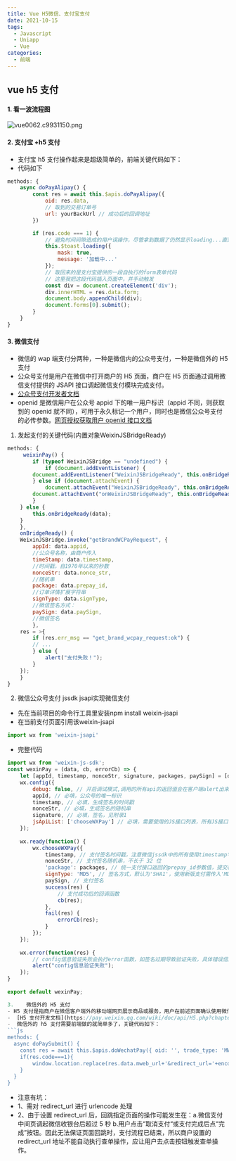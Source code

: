 ```yaml
---
title: Vue H5微信、支付宝支付
date: 2021-10-15
tags:
  - Javascript
  - Uniapp
  - Vue
categories:
  - 前端
---
```


## vue h5 支付
#### 1. 看一波流程图
![vue0062.c9931150.png](http://www.lxit365.com/fileUpload/static/upload/image/20201019/874e2dea275547dd9ed4adc4e5dd9757.png)
#### 2. 支付宝 +h5 支付
- 支付宝 h5 支付操作起来是超级简单的，前端关键代码如下：
- 代码如下
```js
methods: {
	async doPayAlipay() {
		const res = await this.$apis.doPayAlipay({
			oid: res.data,
			// 取到的交易订单号
			url: yourBackUrl // 成功后的回调地址
		})

		if (res.code === 1) {
			// 避免时间间隙造成的用户误操作，尽管拿到数据了仍然显示loading...直到跳转到支付宝的提供的页面
			this.$toast.loading({
				mask: true,
				message: '加载中...'
			});
			// 取回来的是支付宝提供的一段自执行的form表单代码
			// 这里我把这段代码插入页面中，并手动触发
			const div = document.createElement('div');
			div.innerHTML = res.data.form;
			document.body.appendChild(div);
			document.forms[0].submit();
		}
	}
}
```
#### 3. 微信支付
-  微信的 wap 端支付分两种，一种是微信内的公众号支付，一种是微信外的 H5 支付
-  公众号支付是用户在微信中打开商户的 H5 页面，商户在 H5 页面通过调用微信支付提供的 JSAPI 接口调起微信支付模块完成支付。
-  [公众号支付开发者文档](https://pay.weixin.qq.com/wiki/doc/api/jsapi.php?chapter=7_7&index=6)
-  openid 是微信用户在公众号 appid 下的唯一用户标识（appid 不同，则获取到的 openid 就不同），可用于永久标记一个用户，同时也是微信公众号支付的必传参数。[网页授权获取用户 openid 接口文档](https://developers.weixin.qq.com/doc/offiaccount/OA_Web_Apps/Wechat_webpage_authorization.html)
1. 发起支付的关键代码(内置对象WeixinJSBridgeReady)
```js
methods: {
     weixinPay() {
        if (typeof WeixinJSBridge == "undefined") {
            if (document.addEventListener) {
		document.addEventListener("WeixinJSBridgeReady", this.onBridgeReady(data), false);
	    } else if (document.attachEvent) {
	        document.attachEvent("WeixinJSBridgeReady", this.onBridgeReady(data));
		document.attachEvent("onWeixinJSBridgeReady", this.onBridgeReady(data));
	    }
	} else {
	    this.onBridgeReady(data);
	}
    },
    onBridgeReady() {
	WeixinJSBridge.invoke("getBrandWCPayRequest", {
	    appId: data.appid,
	    //公众号名称，由商户传入
	    timeStamp: data.timestamp,
	    //时间戳，自1970年以来的秒数
	    nonceStr: data.nonce_str,
	    //随机串
	    package: data.prepay_id,
	    //订单详情扩展字符串
	    signType: data.signType,
	    //微信签名方式：
	    paySign: data.paySign,
	    //微信签名
        },
	res = >{
	    if (res.err_msg == "get_brand_wcpay_request:ok") {
		// ...
		} else {
		    alert("支付失败！");
		}
	});
    }
}
```
2. 微信公众号支付 jssdk jsapi实现微信支付
- 先在当前项目的命令行工具里安装npm install weixin-jsapi
- 在当前支付页面引用该weixin-jsapi
```js
import wx from 'weixin-jsapi'
```
- 完整代码
```js
import wx from 'weixin-js-sdk';
const wexinPay = (data, cb, errorCb) => {
    let [appId, timestamp, nonceStr, signature, packages, paySign] = [data.appId, data.timeStamp, data.nonceStr, data.signature,data.package, data.paySign];
    wx.config({
        debug: false, // 开启调试模式,调用的所有api的返回值会在客户端alert出来，若要查看传入的参数，可以在pc端打开，参数信息会通过log打出，仅在pc端时才会打印。
        appId, // 必填，公众号的唯一标识
        timestamp, // 必填，生成签名的时间戳
        nonceStr, // 必填，生成签名的随机串
        signature, // 必填，签名，见附录1
        jsApiList: ['chooseWXPay'] // 必填，需要使用的JS接口列表，所有JS接口列表见附录2
    });
 
    wx.ready(function() {
        wx.chooseWXPay({
            timestamp, // 支付签名时间戳，注意微信jssdk中的所有使用timestamp字段均为小写。但最新版的支付后台生成签名使用的timeStamp字段名需大写其中的S字符
            nonceStr, // 支付签名随机串，不长于 32 位
            'package': packages, // 统一支付接口返回的prepay_id参数值，提交格式如：prepay_id=***）
            signType: 'MD5', // 签名方式，默认为'SHA1'，使用新版支付需传入'MD5'
            paySign, // 支付签名
            success(res) {
                // 支付成功后的回调函数
                cb(res);
            },
            fail(res) {
                errorCb(res);
            }
        });
    });
 
    wx.error(function(res) {
        // config信息验证失败会执行error函数，如签名过期导致验证失败，具体错误信息可以打开config的debug模式查看，也可以在返回的res参数中查看，对于SPA可以在这里更新签名。
        alert("config信息验证失败");
    });
}
 
export default wexinPay;

3.    微信外的 H5 支付
- H5 支付是指商户在微信客户端外的移动端网页展示商品或服务，用户在前述页面确认使用微信支付时，商户发起本服务呼起微信客户端进行支付。主要用于触屏版的手机浏览器请求微信支付的场景。可以方便的从外部浏览器唤起微信支付。注意：H5 支付不建议在 APP 端使用，如需要在 APP 中使用微信支付，请接 APP 支付。
-  [H5 支付开发文档](https://pay.weixin.qq.com/wiki/doc/api/H5.php?chapter=15_4)
-  微信外的 h5 支付需要前端做的就简单多了，关键代码如下：
```js
methods: {
  async doPaySubmit() {
    const res = await this.$apis.doWechatPay({ oid: '', trade_type: 'MWEB'})
    if(res.code===1){                     
        window.location.replace(res.data.mweb_url+'&redirect_url='+encodeURIComponent(window.location.href+'&tip=yes'))
    }
  }
}
```
- 注意有坑：
- 1、需对 redirect_url 进行 urlencode 处理
- 2、由于设置 redirect_url 后，回跳指定页面的操作可能发生在：a.微信支付中间页调起微信收银台后超过 5 秒 b.用户点击“取消支付“或支付完成后点“完成”按钮。因此无法保证页面回跳时，支付流程已结束，所以商户设置的 redirect_url 地址不能自动执行查单操作，应让用户去点击按钮触发查单操作。